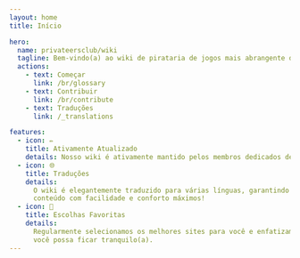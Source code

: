 ```yaml
---
layout: home
title: Início

hero:
  name: privateersclub/wiki
  tagline: Bem-vindo(a) ao wiki de pirataria de jogos mais abrangente da Internet.
  actions:
    - text: Começar
      link: /br/glossary
    - text: Contribuir
      link: /br/contribute
    - text: Traduções
      link: /_translations

features:
  - icon: ✏️
    title: Ativamente Atualizado
    details: Nosso wiki é ativamente mantido pelos membros dedicados de nossa comunidade.
  - icon: 🌐
    title: Traduções
    details:
      O wiki é elegantemente traduzido para várias línguas, garantindo que você possa explorar seu
      conteúdo com facilidade e conforto máximos!
  - icon: 🌟
    title: Escolhas Favoritas
    details:
      Regularmente selecionamos os melhores sites para você e enfatizamos sua importância, para que
      você possa ficar tranquilo(a).
---
```


